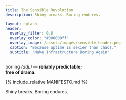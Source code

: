```yaml
---
title: The Sensible Revolution
description: Shiny breaks. Boring endures.

layout: splash
header:
  overlay_filter: 0.8
  overlay_color: "#000000ff"
  overlay_image: /assets/images/sensible_header.png
  caption: "Because uptime is sexier than chaos."
  subtitle: "Make Infrastructure Boring Again"
---
```


<div class="hero fade-in">
  <p class="definition">
    bor·ing <em>(adj.)</em> — <strong>reliably predictable;<br/> free of drama.</strong>
    <span class="underline"></span>
  </p>
</div>


{% include_relative MANIFESTO.md %}

Shiny breaks. Boring endures.
